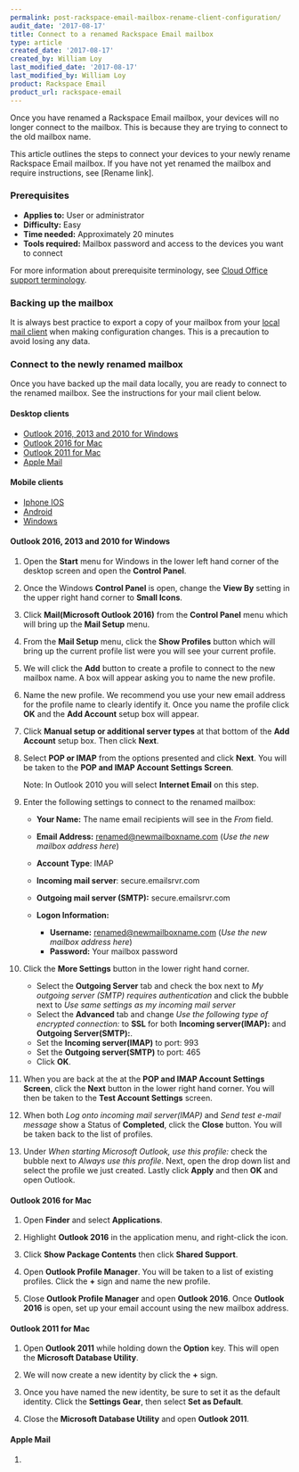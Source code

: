 ```yaml
---
permalink: post-rackspace-email-mailbox-rename-client-configuration/
audit_date: '2017-08-17'
title: Connect to a renamed Rackspace Email mailbox
type: article
created_date: '2017-08-17'
created_by: William Loy
last_modified_date: '2017-08-17'
last_modified_by: William Loy
product: Rackspace Email
product_url: rackspace-email
---
```


Once you have renamed a Rackspace Email mailbox, your devices will no longer connect to the mailbox. This is because they are trying to connect to the old mailbox name.

This article outlines the steps to connect your devices to your newly rename Rackspace Email mailbox. If you have not yet renamed the mailbox and require instructions, see [Rename link].

### Prerequisites

- **Applies to:** User or administrator
- **Difficulty:** Easy
- **Time needed:** Approximately 20 minutes
- **Tools required:**  Mailbox password and access to the devices you want to connect

For more information about prerequisite terminology, see [Cloud Office support terminology](/how-to/cloud-office-support-terminology/).

### Backing up the mailbox

It is always best practice to export a copy of your mailbox from your [local mail client](/how-to/cloud-office-support-terminology/) when making configuration changes. This is a precaution to avoid losing any data.

### Connect to the newly renamed mailbox

Once you have backed up the mail data locally, you are ready to connect to the renamed mailbox. See the instructions for your mail client below.

#### Desktop clients
- [Outlook 2016, 2013 and 2010 for Windows](#outlook-2016-and-2013-for-windows)
- [Outlook 2016 for Mac](#)
- [Outlook 2011 for Mac](#)
- [Apple Mail](#)

#### Mobile clients

- [Iphone IOS](#)
- [Android](#)
- [Windows](#)


#### Outlook 2016, 2013 and 2010 for Windows

1. Open the **Start** menu for Windows in the lower left hand corner of the desktop screen and open the **Control Panel**.
2. Once the Windows **Control Panel** is open, change the **View By** setting in the upper right hand corner to **Small Icons**.
3. Click **Mail(Microsoft Outlook 2016)** from the **Control Panel** menu which will bring up the **Mail Setup** menu.

   <!--insert OL16windowsSC1.png-->

4. From the **Mail Setup** menu, click the **Show Profiles** button which will bring up the current profile list were you will see your current profile.

   <!--insert OL16windowsSC2.png-->

5. We will click the **Add** button to create a profile to connect to the new mailbox name. A box will appear asking you to name the new profile.

    <!--insert OL16windowsSC3.png-->

6. Name the new profile. We recommend you use your new email address for the profile name to clearly identify it. Once you name the profile click **OK** and the **Add Account** setup box will appear.

7. Click **Manual setup or additional server types** at that bottom of the **Add Account** setup box. Then click **Next**.

8. Select **POP or IMAP** from the options presented and click **Next**. You will be taken to the **POP and IMAP Account Settings Screen**.

    Note: In Outlook 2010 you will select **Internet Email** on this step.

9. Enter the following settings to connect to the renamed mailbox:

    - **Your Name:**  The name email recipients will see in the *From* field.
    - **Email Address:** renamed@newmailboxname.com   (*Use the new mailbox address here*)
    - **Account Type**: IMAP
    - **Incoming mail server**: secure.emailsrvr.com
    - **Outgoing mail server (SMTP):** secure.emailsrvr.com
    - **Logon Information:**

        - **Username:** renamed@newmailboxname.com (*Use the new mailbox address here*)
        - **Password:** Your mailbox password

10. Click the **More Settings** button in the lower right hand corner.

    - Select the **Outgoing Server** tab and check the box next to *My outgoing server (SMTP) requires authentication* and click the bubble next to *Use same settings as my incoming mail server*
    - Select the **Advanced** tab  and change *Use the following type of encrypted connection:* to **SSL** for both **Incoming server(IMAP):** and **Outgoing Server(SMTP):**.
    - Set the **Incoming server(IMAP)** to port: 993
    - Set the **Outgoing server(SMTP)** to port: 465
    - Click **OK**.

11. When you are back at the at the **POP and IMAP Account Settings Screen**, click the **Next** button in the lower right hand corner. You will then be taken to the **Test Account Settings** screen.

12. When both *Log onto incoming mail server(IMAP)* and *Send test e-mail message* show a Status of **Completed**, click the **Close** button. You will be taken back to the list of profiles.

    <!--insert OL16windowsSC3.png-->

13. Under *When starting Microsoft Outlook, use this profile:* check the bubble next to *Always use this profile*. Next, open the drop down list and select the profile we just created. Lastly click **Apply** and then **OK** and open Outlook.


#### Outlook 2016 for Mac

1. Open **Finder** and select **Applications**.

2. Highlight **Outlook 2016** in the application menu, and right-click the icon.

3. Click **Show Package Contents** then click **Shared Support**.

4. Open **Outlook Profile Manager**. You will be taken to a list of existing profiles. Click the **+** sign and name the new profile.

5. Close **Outlook Profile Manager** and open **Outlook 2016**. Once **Outlook 2016** is open, set up your email account using the new mailbox address.


#### Outlook 2011 for Mac

1. Open **Outlook 2011** while holding down the **Option** key. This will open the **Microsoft Database Utility**.

2. We will now create a new identity by click the **+** sign.

3. Once you have named the new identity, be sure to set it as the default identity. Click the **Settings Gear**, then select **Set as Default**.

4. Close the **Microsoft Database Utility** and open **Outlook 2011**.


#### Apple Mail

1.
